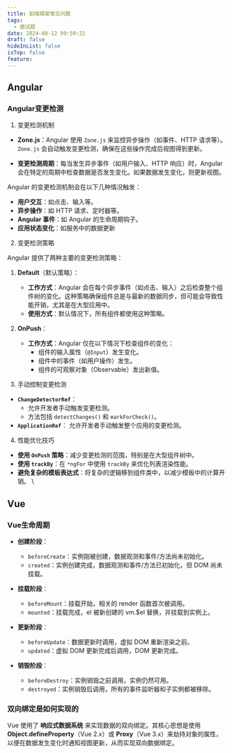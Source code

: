 ```yaml
---
title: 前端框架常见问题
tags:
  - 面试题
date: 2024-08-12 09:59:22
draft: false
hideInList: false
isTop: false
feature:
---
```

## Angular

### Angular变更检测


1. 变更检测机制

- **Zone.js**：Angular 使用 `Zone.js` 来监控异步操作（如事件、HTTP 请求等）。`Zone.js` 会自动触发变更检测，确保在这些操作完成后视图得到更新。
    
- **变更检测周期**：每当发生异步事件（如用户输入、HTTP 响应）时，Angular 会在特定的周期中检查数据是否发生变化。如果数据发生变化，则更新视图。
    
Angular 的变更检测机制会在以下几种情况触发：

- **用户交互**：如点击、输入等。
- **异步操作**：如 HTTP 请求、定时器等。
- **Angular 事件**：如 Angular 的生命周期钩子。
- **应用状态变化**：如服务中的数据更新

2. 变更检测策略

Angular 提供了两种主要的变更检测策略：

1. **Default**（默认策略）：
    
    - **工作方式**：Angular 会在每个异步事件（如点击、输入）之后检查整个组件树的变化。这种策略确保组件总是与最新的数据同步，但可能会导致性能开销，尤其是在大型应用中。
    - **使用方式**：默认情况下，所有组件都使用这种策略。
2. **OnPush**：
    
    - **工作方式**：Angular 仅在以下情况下检查组件的变化：
        - 组件的输入属性（`@Input`）发生变化。
        - 组件中的事件（如用户操作）发生。
        - 组件的可观察对象（Observable）发出新值。


 3. 手动控制变更检测

- **`ChangeDetectorRef`**：    
    - 允许开发者手动触发变更检测。
    - 方法包括 `detectChanges()` 和 `markForCheck()`。
- **`ApplicationRef`**：
	允许开发者手动触发整个应用的变更检测。

4. 性能优化技巧

- **使用 `OnPush` 策略**：减少变更检测的范围，特别是在大型组件树中。
- **使用 `trackBy`**：在 `*ngFor` 中使用 `trackBy` 来优化列表渲染性能。
- **避免复杂的模板表达式**：将复杂的逻辑移到组件类中，以减少模板中的计算开销。
\
## Vue

### Vue生命周期

- **创建阶段**：
    
    - `beforeCreate`：实例刚被创建，数据观测和事件/方法尚未初始化。
    - `created`：实例创建完成，数据观测和事件/方法已初始化，但 DOM 尚未挂载。
- **挂载阶段**：
    
    - `beforeMount`：挂载开始，相关的 render 函数首次被调用。
    - `mounted`：挂载完成，el 被新创建的 vm.$el 替换，并挂载到实例上。
- **更新阶段**：
    
    - `beforeUpdate`：数据更新时调用，虚拟 DOM 重新渲染之前。
    - `updated`：虚拟 DOM 更新完成后调用，DOM 更新完成。
- **销毁阶段**：
    
    - `beforeDestroy`：实例销毁之前调用，实例仍然可用。
    - `destroyed`：实例销毁后调用，所有的事件监听器和子实例都被移除。

### 双向绑定是如何实现的

Vue 使用了 **响应式数据系统** 来实现数据的双向绑定。其核心思想是使用 **Object.defineProperty**（Vue 2.x）或 **Proxy**（Vue 3.x）来劫持对象的属性，以便在数据发生变化时通知视图更新，从而实现双向数据绑定。
